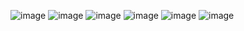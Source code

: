 <!-- ### Hello! 👋 -->

  ![image](https://user-images.githubusercontent.com/15150410/127246135-70144be5-5253-404a-bd9a-5341de2344de.png)
  ![image](https://user-images.githubusercontent.com/15150410/127246205-3e8cf34d-0224-4b7b-95c3-0b552599d1ed.png)
  ![image](https://user-images.githubusercontent.com/15150410/127247062-4fc5bb5d-9cb2-4d91-b828-923f0345ab32.png)
  ![image](https://user-images.githubusercontent.com/15150410/127246240-f2f2f424-1a23-4a19-95f1-76ec8ce37b08.png)
  ![image](https://user-images.githubusercontent.com/15150410/127246359-a971b97f-8d87-4bd1-985e-6964d8dafa10.png) 
  ![image](https://user-images.githubusercontent.com/15150410/127246395-ef6d5d79-93bd-44c6-9d05-f95d4321b8ca.png)


<!--
**vikasisme/vikasisme** is a ✨ _special_ ✨ repository because its `README.md` (this file) appears on your GitHub profile.

Here are some ideas to get you started:

- 🔭 I’m currently working on ...
- 🌱 I’m currently learning ...
- 👯 I’m looking to collaborate on ...
- 🤔 I’m looking for help with ...
- 💬 Ask me about ...
- 📫 How to reach me: ...
- 😄 Pronouns: ...
- ⚡ Fun fact: ...
-->
